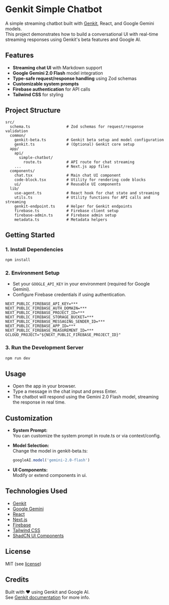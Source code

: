 # Genkit Simple Chatbot

A simple streaming chatbot built with [Genkit](https://github.com/genkit-ai/genkit), React, and Google Gemini models.  
This project demonstrates how to build a conversational UI with real-time streaming responses using Genkit's beta features and Google AI.

## Features

- **Streaming chat UI** with Markdown support
- **Google Gemini 2.0 Flash** model integration
- **Type-safe request/response handling** using Zod schemas
- **Customizable system prompts**
- **Firebase authentication** for API calls
- **Tailwind CSS** for styling

## Project Structure

```
src/
  schema.ts                # Zod schemas for request/response validation
  common/
    genkit-beta.ts         # Genkit beta setup and model configuration
    genkit.ts              # (Optional) Genkit core setup
  app/
    api/
      simple-chatbot/
        route.ts           # API route for chat streaming
    ...                    # Next.js app files
  components/
    chat.tsx               # Main chat UI component
    code-block.tsx         # Utility for rendering code blocks
    ui/                    # Reusable UI components
  lib/
    use-agent.ts           # React hook for chat state and streaming
    utils.ts               # Utility functions for API calls and streaming
    genkit-endpoint.ts     # Helper for Genkit endpoints
    firebase.ts            # Firebase client setup
    firebase-admin.ts      # Firebase admin setup
    metadata.ts            # Metadata helpers
```

## Getting Started

### 1. Install Dependencies

```bash
npm install
```

### 2. Environment Setup

- Set your `GOOGLE_API_KEY` in your environment (required for Google Gemini).
- Configure Firebase credentials if using authentication.
```
NEXT_PUBLIC_FIREBASE_API_KEY=***
NEXT_PUBLIC_FIREBASE_AUTH_DOMAIN=***
NEXT_PUBLIC_FIREBASE_PROJECT_ID=***
NEXT_PUBLIC_FIREBASE_STORAGE_BUCKET=***
NEXT_PUBLIC_FIREBASE_MESSAGING_SENDER_ID=***
NEXT_PUBLIC_FIREBASE_APP_ID=***
NEXT_PUBLIC_FIREBASE_MEASUREMENT_ID=***
GCLOUD_PROJECT="${NEXT_PUBLIC_FIREBASE_PROJECT_ID}"
```

### 3. Run the Development Server

```bash
npm run dev
```

## Usage

- Open the app in your browser.
- Type a message in the chat input and press Enter.
- The chatbot will respond using the Gemini 2.0 Flash model, streaming the response in real time.

## Customization

- **System Prompt:**  
  You can customize the system prompt in route.ts or via context/config.

- **Model Selection:**  
  Change the model in genkit-beta.ts:
  ```typescript
  googleAI.model('gemini-2.0-flash')
  ```

- **UI Components:**  
  Modify or extend components in ui.

## Technologies Used

- [Genkit](https://genkit.dev)
- [Google Gemini](https://deepmind.google/models/gemini/)
- [React](https://react.dev/)
- [Next.js](https://nextjs.org/)
- [Firebase](https://firebase.google.com/)
- [Tailwind CSS](https://tailwindcss.com/)
- [ShadCN UI Components](https://ui.shadcn.com/)

## License

MIT (see [license](LICENSE.md))

## Credits

Built with ❤️ using Genkit and Google AI.  
See [Genkit documentation](https://genkit.ai/docs/) for more info.
